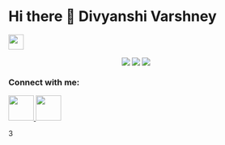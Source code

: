 <h1> Hi there 👋 Divyanshi Varshney </h1>

<p align="left"> <img height="30" src="https://komarev.com/ghpvc/?username=divyanshi-varshney2002&label=Profile%20views&color=0e75b6&style=flat"/> </p>

<p align="center">
<img align="center" src="https://github-readme-stats.vercel.app/api?username=divyanshi-varshney2002&show_icons=true&hide_border=true&&count_private=true&include_all_commits=true" />
<img align="center" src="https://github-readme-stats.vercel.app/api/top-langs?username=divyanshi-varshney2002&show_icons=true&locale=en&layout=compact"/>
<img align="center" src="https://github-readme-streak-stats.herokuapp.com/?user=divyanshi-varshney2002&locale=en&layout=compact" />
</p>

<h3 align="left">Connect with me:</h3>
<p align="left">
<a href="https://www.linkedin.com/in/divyanshi-varshney-5b449a239/">
  <img height="50" src="https://raw.githubusercontent.com/rahuldkjain/github-profile-readme-generator/master/src/images/icons/Social/linked-in-alt.svg"/>
</a>
<a href="https://www.instagram.com/_divyanshi_varshney_/">
  <img height="50" src="https://user-images.githubusercontent.com/46517096/166974368-9798f39f-1f46-499c-b14e-81f0a3f83a06.png"/>
</a>
</p>
3

